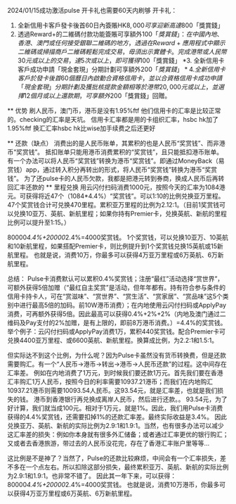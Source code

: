 2024/01/15成功激活pulse 开卡礼也需要60天内刷够
开卡礼：
1. 全新信用卡客戶發卡後首60日內簽賬HK$8,000可享迎新高達$800「獎賞錢」
2. 透過Reward+的二維碼付款功能簽賬可享額外$100「獎賞錢」：在中國內地、香港、澳門或任何接受銀聯二維碼的地方，透過在Reward+應用程式中顯示二維碼或掃描商戶二維碼輕鬆完成交易，毋須出示實體卡。完成港幣或人民幣30元或以上的交易，達5次或以上，即可獲得$100「獎賞錢」
*3. 全新信用卡客戶成功申請「現金套現」分期計劃可享額外$200「獎賞錢」
*4. 全新信用卡客戶於發卡後首60個曆日內啟動合資格信用卡，並以合資格信用卡成功申請「現金套現」分期計劃及獲批核提款金額相等於港幣20,000元或以上，並選擇12個月或以上還款期，可享額外$200「獎賞錢」回贈。

** 优势
刷人民币，澳门币，港币是没有1.95%ftf
他们信用卡的汇率是比较正常的。checking的汇率是天坑。
信用卡汇率都是用的卡组织汇率，hsbc hk加了1.95%ftf
换汇汇率hsbc hk比wise加手续费之后还更好

** 还款（缺点）
消费出的是人民币账单，其累积的也是人民币“奖赏钱”、而非港币“奖赏钱”。
抵扣账单只能用港币消费累积的“奖赏钱”，且只能抵扣港币账单。
有一个办法可以将人民币“奖赏钱”转换为港币“奖赏钱”。即通过MoneyBack（易赏钱）app，通过转入积分再转出的形式，将人民币“奖赏钱”转换为港币“奖赏钱”。
为了还pulse卡的人民币欠款，我都是把港元转到券商，换成人民币后再转回汇丰还款的
** 里程兑换
用云闪付扫码消费1000元，按照今天的汇率为1084港元。可获得将近47个（1084*4.4%）“奖赏钱”。可以1:10的比例兑换亚万里程。47个奖赏钱合计可兑换470里程。累积亚万里程的比例为2.12:1。（目前1奖赏钱可以兑换10亚万、英航、新航里程；如果你持有Premier卡，兑换英航、新航的里程比例可以提升至1:15。）

80000*4.4%+20000*2.4%=4000奖赏钱。
1个奖赏钱，可以兑换10亚万、10英航和10新航里程，如果搭配Premier卡，则比例提升到1个奖赏钱兑换15英航或15新航里程。
也就是说，消费10万，你最多可以获得4万亚万里程或6万英航、6万新航里程。

总结：
Pulse卡消费默认可以累积0.4%奖赏钱；注册“最红”活动选择“赏世界”，可额外获得5倍加赠（“最红自主奖赏”是活动，但年年都有。持有符合参与条件的信用卡持卡人，可在“赏滋味”、“赏世界”、“赏生活”、“赏家居”、“赏品味”这5个类别中进行最高5倍的加码。前10W港币消费）；在内地使用云闪付扫码或ApplyPay消费，可再额外获得5倍。因此最高可以获得0.4%+2%+2%（内地及澳门通过二维码及Pay支付的2%加赠，是有上限的，即前8万港币消费。）=4.4%的奖赏钱。
举个例子：云闪付扫码或ApplyPay消费1万，累积440奖赏钱。配合Premier卡可兑换4400亚万里程、或6600英航、新航里程。换算成比例，为2.2:1和1.5:1。

但实际达不到这个比例，为什么呢？因为Pulse卡虽然没有货币转换费，但是还款需要购汇。有一个“人民币→港币→转出→港币→人民币还款”的过程。这中间存在汇率差。
例如在内地消费了1万元，到时候我们要还款1万元。首先我们要在香港汇丰购汇1万人民币，按照今日的利率需要10937.21港币；而我们在内地购汇10937.21港币则需要10093.54人民币。这93.54元，就是汇率差，也就是我们损失的钱。
港币到香港银行再兑换成离岸人民币，然后进行还款。。
93.54元，为了好计算，我们就当成100元。相对于1万元，就是1%。因此，我们用Pulse卡消费获得的4.4%奖赏钱，还需要扣掉1%的还款汇率差。最终实际收益是3.4%。
因此兑换亚万、英航、新航的实际比例为2.9:1和1.9:1。当然，也有很多办法可以减少这汇率差的损失：例如你本身就有很多外汇储备；或者通过汇率更优的银行购汇；又或者去香港旅游，带过去的人民币没花完，存在了香港汇丰账户里等等…

这比例是不是神了？当然了，Pulse的还款比较麻烦，中间会有一个汇率损失，差不多在一个点左右。所以扣除这部分损失，最终累积亚万、英航、新航的实际比例为2.9:1和1.9:1。也非常不错了。
因此其一年下来，可以获得：
80000*4.4%+20000*2.4%=4000奖赏钱。
也就是说，消费10万港币，你最多可以获得4万亚万里程或6万英航、6万新航里程。

